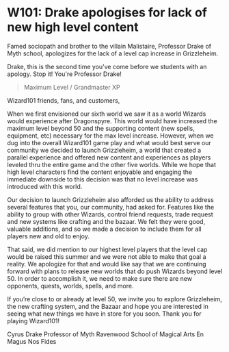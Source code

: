 # W101: Drake apologises for lack of new high level content

Famed sociopath and brother to the villain Malistaire, Professor Drake of Myth school, apologizes for the lack of a level cap increase in Grizzleheim.

Drake, this is the second time you've come before we students with an apology. Stop it! You're Professor Drake!
 

> Maximum Level / Grandmaster XP
 
Wizard101 friends, fans, and customers,
 
When we first envisioned our sixth world we saw it as a world Wizards would experience after Dragonspyre. This world would have increased the maximum level beyond 50 and the supporting content (new spells, equipment, etc) necessary for the max level increase. However, when we dug into the overall Wizard101 game play and what would best serve our community we decided to launch Grizzleheim, a world that created a parallel experience and offered new content and experiences as players leveled thru the entire game and the other five worlds. While we hope that high level characters find the content enjoyable and engaging the immediate downside to this decision was that no level increase was introduced with this world.
 
Our decision to launch Grizzleheim also afforded us the ability to address several features that you, our community, had asked for. Features like the ability to group with other Wizards, control friend requests, trade request and new systems like crafting and the bazaar. We felt they were good, valuable additions, and so we made a decision to include them for all players new and old to enjoy.
 
That said, we did mention to our highest level players that the level cap would be raised this summer and we were not able to make that goal a reality. We apologize for that and would like say that we are continuing forward with plans to release new worlds that do push Wizards beyond level 50. In order to accomplish it, we need to make sure there are new opponents, quests, worlds, spells, and more.
 
If you’re close to or already at level 50, we invite you to explore Grizzleheim, the new crafting system, and the Bazaar and hope you are interested in seeing what new things we have in store for you soon.
Thank you for playing Wizard101!

Cyrus Drake
Professor of Myth
Ravenwood School of Magical Arts
En Magus Nos Fides



 
